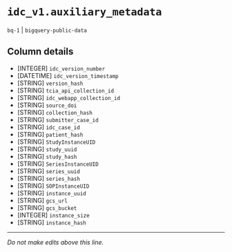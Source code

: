 # `idc_v1.auxiliary_metadata`
`bq-1` | `bigquery-public-data`

## Column details
* [INTEGER]   `idc_version_number`
* [DATETIME]  `idc_version_timestamp`
* [STRING]    `version_hash`
* [STRING]    `tcia_api_collection_id`
* [STRING]    `idc_webapp_collection_id`
* [STRING]    `source_doi`
* [STRING]    `collection_hash`
* [STRING]    `submitter_case_id`
* [STRING]    `idc_case_id`
* [STRING]    `patient_hash`
* [STRING]    `StudyInstanceUID`
* [STRING]    `study_uuid`
* [STRING]    `study_hash`
* [STRING]    `SeriesInstanceUID`
* [STRING]    `series_uuid`
* [STRING]    `series_hash`
* [STRING]    `SOPInstanceUID`
* [STRING]    `instance_uuid`
* [STRING]    `gcs_url`
* [STRING]    `gcs_bucket`
* [INTEGER]   `instance_size`
* [STRING]    `instance_hash`

-------------------------------------------------------------------------------
*Do not make edits above this line.*

